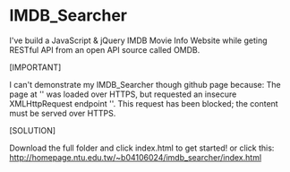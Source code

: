 # IMDB_Searcher
I've build a JavaScript &amp; jQuery IMDB Movie Info Website while geting RESTful API from an open API source called OMDB.

[IMPORTANT]

I can't demonstrate my IMDB_Searcher though github page because:
The page at '<URL>' was loaded over HTTPS, but requested an insecure XMLHttpRequest endpoint '<URL>'. This request has been blocked; the content must be served over HTTPS.

[SOLUTION]

Download the full folder and click index.html to get started!
or click this: http://homepage.ntu.edu.tw/~b04106024/imdb_searcher/index.html
